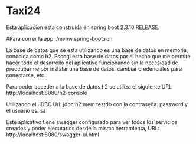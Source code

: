 # Taxi24

Esta aplicacion esta construida en spring boot 2.3.10.RELEASE.

#Para correr la app
./mvnw spring-boot:run

La base de datos que se esta utilizando es una base de datos en memoria, conocida como h2. Escogi esta base de datos por el hecho que me permite hacer todo el desarrollo del aplicativo funcionando sin la necesidad de preocuparme por instalar una base de datos, cambiar credenciales para conectarse, etc.

Para poder acceder a la base de datos h2 se utiliza el siguiente URL http://localhost:8080/h2-console

Utilizando el JDBC Url: jdbc:h2:mem:testdb con la contraseña: password y el usuario es: sa

Este aplicativo tiene swagger configurado para ver todos los servicios creados y poder ejecutarlos desde la misma herramienta, URL: http://localhost:8080/swagger-ui.html





